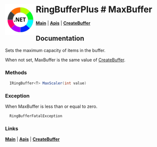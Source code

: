 # <img align="left" width="100" height="100" src="./images/icon.png"> RingBufferPlus # MaxBuffer

[**Main**](index.md#help) | 
[**Apis**](index.md#apis) |
[**CreateBuffer**](createbuffer.md)

## Documentation
Sets the maximum capacity of items in the buffer.

When not set, MaxBuffer is the same value of [CreateBuffer](createbuffer.md).

### Methods

```csharp
  IRingBuffer<T> MaxScaler(int value)
``` 

### Exception

When MaxBuffer is less than or equal to zero.

```csharp
  RingBufferFatalException
``` 

### Links
[**Main**](index.md#help) | 
[**Apis**](index.md#apis) |
[**CreateBuffer**](createbuffer.md)
